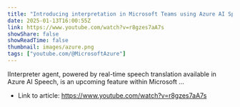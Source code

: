 ```yaml
---
title: "Introducing interpretation in Microsoft Teams using Azure AI Speech"
date: 2025-01-13T16:00:55Z
link: https://www.youtube.com/watch?v=r8gzes7aA7s
showShare: false
showReadTime: false
thumbnail: images/azure.png
tags: ["youtube.com/@MicrosoftAzure"]
---
```

IInterpreter agent, powered by real-time speech translation available in Azure AI Speech, is an upcoming feature within Microsoft ...

- Link to article: https://www.youtube.com/watch?v=r8gzes7aA7s